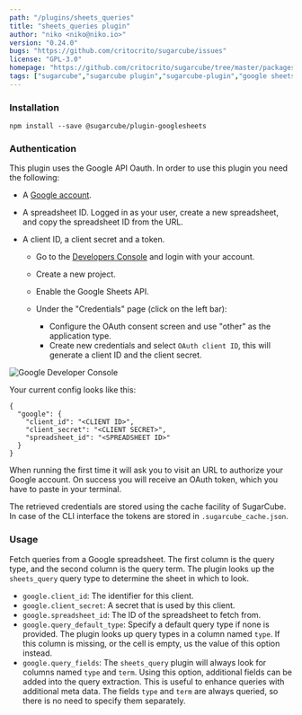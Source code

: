 ```yaml
---
path: "/plugins/sheets_queries"
title: "sheets_queries plugin"
author: "niko <niko@niko.io>"
version: "0.24.0"
bugs: "https://github.com/critocrito/sugarcube/issues"
license: "GPL-3.0"
homepage: "https://github.com/critocrito/sugarcube/tree/master/packages/plugin-googlesheets#readme"
tags: ["sugarcube","sugarcube plugin","sugarcube-plugin","google sheets"]
---
```


### Installation
    npm install --save @sugarcube/plugin-googlesheets

### Authentication

This plugin uses the Google API Oauth. In order to use this plugin you need
the following:

-   A [Google account](https://gmail.com).
-   A spreadsheet ID. Logged in as your user, create a new spreadsheet, and copy
    the spreadsheet ID from the URL.
-   A client ID, a client secret and a token.

    -   Go to the [Developers Console](https://console.developers.google.com) and
        login with your account.
    -   Create a new project.
    -   Enable the Google Sheets API.
    -   Under the "Credentials" page (click on the left bar):

        -   Configure the OAuth consent screen and use "other" as the application
            type.
        -   Create new credentials and select `OAuth client ID`, this will generate
            a client ID and the client secret.

![Google Developer Console](developer-console.jpg?raw=true "Google Developer Console")

Your current config looks like this:

    {
      "google": {
        "client_id": "<CLIENT ID>",
        "client_secret": "<CLIENT SECRET>",
        "spreadsheet_id": "<SPREADSHEET ID>"
      }
    }

When running the first time it will ask you to visit an URL to authorize your
Google account. On success you will receive an OAuth token, which you have to
paste in your terminal.

The retrieved credentials are stored using the cache facility of SugarCube. In
case of the CLI interface the tokens are stored in `.sugarcube_cache.json`.


### Usage
Fetch queries from a Google spreadsheet. The first column is the query type,
and the second column is the query term. The plugin looks up the
`sheets_query` query type to determine the sheet in which to look.

-   `google.client_id`: The identifier for this client.
-   `google.client_secret`: A secret that is used by this client.
-   `google.spreadsheet_id`: The ID of the spreadsheet to fetch from.
-   `google.query_default_type`: Specify a default query type if none is provided. The plugin looks up query types in a column named `type`. If this column is missing, or the cell is empty, us the value of this option instead.
-   `google.query_fields`: The `sheets_query` plugin will always look for columns named `type` and `term`. Using this option, additional fields can be added into the query extraction. This is useful to enhance queries with additional meta data. The fields `type` and `term` are always queried, so there is no need to specify them separately.
